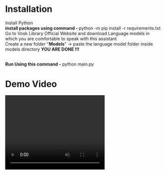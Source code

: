 <h1><b>Installation</b></h1>
<p>
  Install Python<br>
  <b> install packages using command - </b> python -m pip install -r requirements.txt <br>
  Go to Vosk Library Official Website and download Language models in which you are comfortable to speak with this assistant<br>
  Create a new folder "<b>Models</b>" -> paste the language model folder inside models directory
  <b> YOU ARE DONE !!!</b>
</p>
<br>
<b>Run Using this command -</b> python main.py

<h1>Demo Video</h1>
<video width="320" height="240" controls>
  <source src="https://github.com/aidevsurya/Surya---Ai-Virtual-Assistant/raw/refs/heads/main/VID_20241110230408.mp4" type="video/mp4">
Your browser does not support the video tag.
</video>
